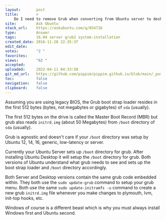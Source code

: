 ```yaml
---
layout:       post
title:        >
    Do I need to remove Grub when converting from Ubuntu server to desktop?
site:         Ask Ubuntu
stack_url:    https://askubuntu.com/q/854716
type:         Answer
tags:         16.04 server grub2 system-installation
created_date: 2016-11-28 22:35:37
edit_date:    
votes:        "2 "
favorites:    
views:        "62 "
accepted:     
uploaded:     2022-04-11 04:33:50
git_md_url:   https://github.com/pippim/pippim.github.io/blob/main/_posts/2016/2016-11-28-Do-I-need-to-remove-Grub-when-converting-from-Ubuntu-server-to-desktop_.md
toc:          false
navigation:   false
clipboard:    false
---
```


Assuming you are using legacy BIOS, the Grub boot strap loader resides in the first 512 bytes (bytes, not megabytes or gigabytes) of `sda` (usually).

The first 512 bytes on the drive is called the Master Boot Record (MBR) but grub also reads `initrd.img` (about 50 Megabytes) from `/boot` directory of `sda` (usually).

Grub is agnostic and doesn't care if your `/boot` directory was setup by  Ubuntu 12, 14, 16, generic, low-latency or server.

Currently your Ubuntu Server sets up `/boot` directory for grub. After installing Ubuntu Desktop it will setup the `/boot` directory for grub. Both versions of Ubuntu understand what grub needs to see and sets up the boot strap loader and `/boot` directory accordingly.

Both Server and Desktop versions contain the same grub code embedded within. They both use the `sudo update-grub` command to setup your grub menu. Both use the same `sudo update-initramfs -u` command to create a new grub `initrd.img` file whenever you make changes to plymouth, lvm, init-top hooks, etc.

Windows of course is a different beast which is why you must always install Windows first and Ubuntu second.
